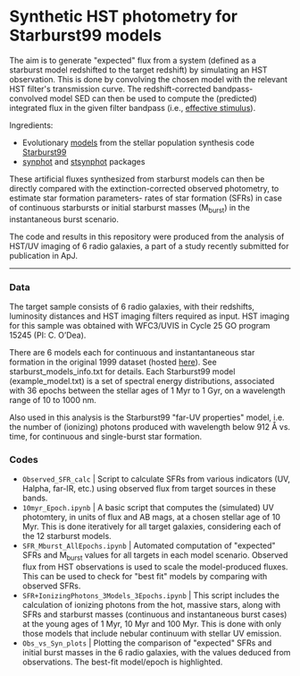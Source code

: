 # Synthetic HST photometry for Starburst99 models

The aim is to generate "expected" flux from a system (defined as a starburst model redshifted to the target redshift) by simulating an HST observation. This is done by convolving the chosen model with the relevant HST filter's transmission curve. The redshift-corrected bandpass-convolved model SED can then be used to compute the (predicted) integrated flux in the given filter bandpass (i.e., [effective stimulus](https://synphot.readthedocs.io/en/latest/synphot/formulae.html#synphot-formula-effstim)). 

Ingredients:
- Evolutionary [models](https://www.stsci.edu/science/starburst99/docs/table-index.html) from the stellar population synthesis code [Starburst99](https://www.stsci.edu/science/starburst99/docs/default.htm) 
- [synphot](https://synphot.readthedocs.io/en/latest) and [stsynphot](https://github.com/spacetelescope/stsynphot_refactor) packages

These artificial fluxes synthesized from starburst models can then be directly compared with the extinction-corrected observed photometry, to estimate star formation parameters- rates of star formation (SFRs) in case of continuous starbursts or initial starburst masses (M<sub>burst</sub>) in the instantaneous burst scenario.


The code and results in this repository were produced from the analysis of HST/UV imaging of 6 radio galaxies, a part of a study recently submitted for publication in ApJ. 

----------------------------

### Data

The target sample consists of 6 radio galaxies, with their redshifts, luminosity distances and HST imaging filters required as input. HST imaging for this sample was obtained with WFC3/UVIS in Cycle 25 GO program 15245 (PI: C. O’Dea).  

There are 6 models each for continuous and instantantaneous star formation in the original 1999 dataset (hosted [here](https://www.stsci.edu/science/starburst99/docs/table-index.html)). See starburst_models_info.txt for details. Each Starburst99 model (example_model.txt) is a set of spectral energy distributions, associated with 36 epochs between the stellar ages of 1 Myr to 1 Gyr, on a wavelength range of 10 to 1000 nm. 

Also used in this analysis is the Starburst99 "far-UV properties" model, i.e. the number of (ionizing) photons produced with wavelength below 912 Å vs. time, for continuous and single-burst star formation.

### Codes

- `Observed_SFR_calc` |  Script to calculate SFRs from various indicators (UV, Halpha, far-IR, etc.) using observed flux from target sources in these bands. 
- `10myr_Epoch.ipynb` |  A basic script that computes the (simulated) UV photomtery, in units of flux and AB mags, at a chosen stellar age of 10 Myr. This is done iteratively for all target galaxies, considering each of the 12 starburst models.
- `SFR_Mburst_AllEpochs.ipynb` | Automated computation of "expected" SFRs and M<sub>burst</sub> values for all targets in each model scenario. Observed flux from HST observations is used to scale the model-produced fluxes. This can be used to check for "best fit" models by comparing with observed SFRs.
- `SFR+IonizingPhotons_3Models_3Epochs.ipynb` | This script includes the calculation of ionizing photons from the hot, massive stars, along with SFRs and starburst masses (continuous and instantaneous burst cases) at the young ages of 1 Myr, 10 Myr and 100 Myr. This is done with only those models that include nebular continuum with stellar UV emission. 
-  `Obs_vs_Syn_plots` | Plotting the comparison of "expected" SFRs and initial burst masses in the 6 radio galaxies, with the values deduced from observations. The best-fit model/epoch is highlighted.

